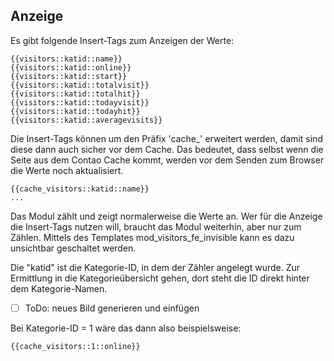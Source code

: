 ## Anzeige

Es gibt folgende Insert-Tags zum Anzeigen der Werte:

    {{visitors::katid::name}}
    {{visitors::katid::online}}
    {{visitors::katid::start}}
    {{visitors::katid::totalvisit}}
    {{visitors::katid::totalhit}}
    {{visitors::katid::todayvisit}}
    {{visitors::katid::todayhit}}
    {{visitors::katid::averagevisits}}

Die Insert-Tags können um den Präfix 'cache_' erweitert werden, damit sind diese dann auch  sicher vor dem Cache. Das bedeutet, dass selbst wenn die Seite aus dem Contao Cache kommt, werden vor dem Senden zum Browser die Werte noch aktualisiert.

    {{cache_visitors::katid::name}}
    ...

Das Modul zählt und zeigt normalerweise die Werte an. Wer für die Anzeige die Insert-Tags nutzen will, braucht das Modul weiterhin, aber nur zum Zählen. Mittels des Templates mod_visitors_fe_invisible kann es dazu unsichtbar geschaltet werden.

Die "katid" ist die Kategorie-ID, in dem der Zähler angelegt wurde. Zur Ermittlung in die Kategorieübersicht gehen, dort steht die ID direkt hinter dem Kategorie-Namen.

- [ ] ToDo: neues Bild generieren und einfügen

Bei Kategorie-ID = 1 wäre das dann also beispielsweise:

    {{cache_visitors::1::online}}

